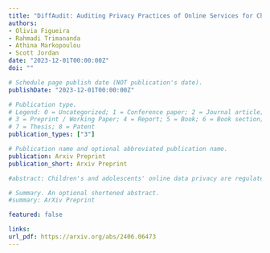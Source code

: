 ```yaml
---
title: "DiffAudit: Auditing Privacy Practices of Online Services for Children and Adolescents"
authors:
- Olivia Figueira
- Rahmadi Trimananda
- Athina Markopoulou
- Scott Jordan
date: "2023-12-01T00:00:00Z"
doi: ""

# Schedule page publish date (NOT publication's date).
publishDate: "2023-12-01T00:00:00Z"

# Publication type.
# Legend: 0 = Uncategorized; 1 = Conference paper; 2 = Journal article;
# 3 = Preprint / Working Paper; 4 = Report; 5 = Book; 6 = Book section;
# 7 = Thesis; 8 = Patent
publication_types: ["3"]

# Publication name and optional abbreviated publication name.
publication: Arxiv Preprint
publication_short: Arxiv Preprint

#abstract: Children's and adolescents' online data privacy are regulated by laws such as the Children's Online Privacy Protection Act (COPPA) and the California Consumer Privacy Act (CCPA). Online services that are directed towards general audiences, including children, adolescents, and adults alike, must comply with these laws. In this paper, first, we develop DiffAudit, a platform-agnostic privacy auditing methodology for online services that are directed towards general audiences. DiffAudit performs differential analysis of network traffic and compares the data collection and sharing practices of the service under audit for children, adolescents, and adults as well as audits the services based on COPPA and CCPA for children and adolescents. A novel component of our methodology is our data type classification method that utilizes GPT-4 to classify data extracted from the network traffic packets, and we present a data type ontology based on COPPA and CCPA definitions of personal information and identifiers used for the classification labels. Second, we apply DiffAudit to a set of popular general audience services, on both their mobile and website platforms, and we present the results. Through network traffic analysis, we observe a rich set of data collection and sharing behaviors extracted from over 440K outgoing requests, with 3,968 unique data types extracted from the packets, resulting in 5,508 unique data flows (i.e., data type category and destination pair). Our data type classification approach achieves 87% sample accuracy with 70% coverage of our dataset, compared to 31% accuracy achieved by the best-performing alternative. We find that none of the services we studied significantly alter their data processing according to user age as we expect, and all of the services engage in behaviors that raise concern with respect to COPPA and/or CCPA, such as collecting personal information and identifiers about children and adolescent users and sharing such data with advertising and tracking services.

# Summary. An optional shortened abstract.
#summary: ArXiv Preprint

featured: false

links:
url_pdf: https://arxiv.org/abs/2406.06473
---
```

